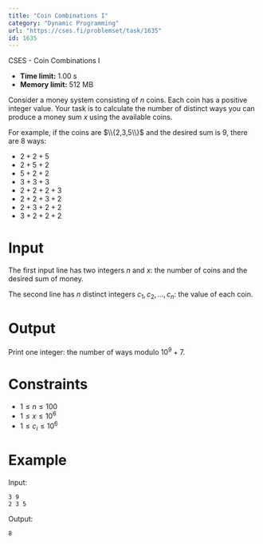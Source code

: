 ```yaml
---
title: "Coin Combinations I"
category: "Dynamic Programming"
url: "https://cses.fi/problemset/task/1635"
id: 1635
---
```


CSES - Coin Combinations I

  * **Time limit:** 1.00 s
  * **Memory limit:** 512 MB

Consider a money system consisting of $n$ coins. Each coin has a positive
integer value. Your task is to calculate the number of distinct ways you can
produce a money sum $x$ using the available coins.

For example, if the coins are $\\{2,3,5\\}$ and the desired sum is $9$, there
are $8$ ways:

  * $2+2+5$
  * $2+5+2$
  * $5+2+2$
  * $3+3+3$
  * $2+2+2+3$
  * $2+2+3+2$
  * $2+3+2+2$
  * $3+2+2+2$

# Input

The first input line has two integers $n$ and $x$: the number of coins and the
desired sum of money.

The second line has $n$ distinct integers $c_1,c_2,\dots,c_n$: the value of
each coin.

# Output

Print one integer: the number of ways modulo $10^9+7$.

# Constraints

  * $1 \le n \le 100$
  * $1 \le x \le 10^6$
  * $1 \le c_i \le 10^6$

# Example

Input:

    
    
    3 9
    2 3 5
    

Output:

    
    
    8
    

